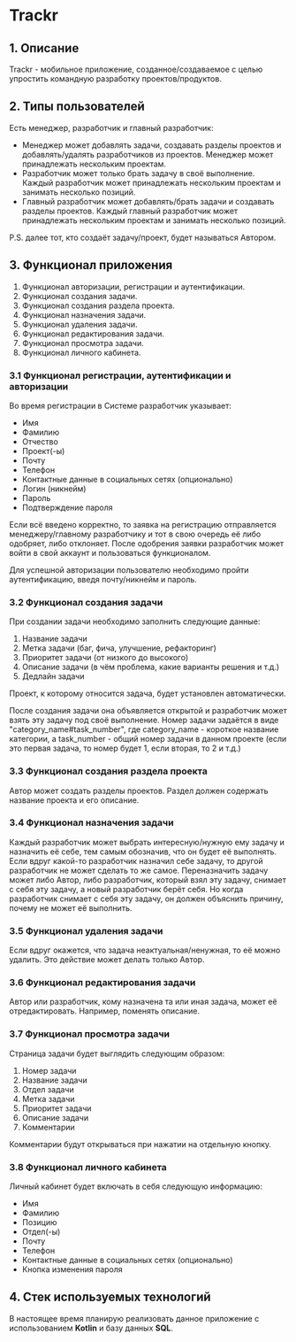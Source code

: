 # Trackr

## 1. Описание

Trackr - мобильное приложение, созданное/создаваемое с целью упростить командную разработку проектов/продуктов.

## 2. Типы пользователей

Есть менеджер, разработчик и главный разработчик:

- Менеджер может добавлять задачи, создавать разделы проектов и добавлять/удалять разработчиков из проектов. Менеджер может принадлежать нескольким проектам.
- Разработчик может только брать задачу в своё выполнение. Каждый разработчик может принадлежать нескольким проектам и занимать несколько позиций.
- Главный разработчик может добавлять/брать задачи и создавать разделы проектов. Каждый главный разработчик может принадлежать нескольким проектам и занимать несколько позиций.

P.S. далее тот, кто создаёт задачу/проект, будет называться Автором.

## 3. Функционал приложения

1. Функционал авторизации, регистрации и аутентификации.
2. Функционал создания задачи.
3. Функционал создания раздела проекта.
4. Функционал назначения задачи.
5. Функционал удаления задачи.
6. Функционал редактирования задачи.
7. Функционал просмотра задачи.
8. Функционал личного кабинета.

### 3.1 Функционал регистрации, аутентификации и авторизации

Во время регистрации в Системе разработчик указывает:

- Имя
- Фамилию
- Отчество
- Проект(-ы)
- Почту
- Телефон
- Контактные данные в социальных сетях (опционально)
- Логин (никнейм)
- Пароль
- Подтверждение пароля

Если всё введено корректно, то заявка на регистрацию отправляется менеджеру/главному разработчику и тот в свою очередь её либо одобряет, либо отклоняет. После одобрения заявки разработчик может войти в свой аккаунт и пользоваться функционалом.

Для успешной авторизации пользователю необходимо пройти аутентификацию, введя почту/никнейм и пароль.

### 3.2 Функционал создания задачи

При создании задачи необходимо заполнить следующие данные:

1. Название задачи
2. Метка задачи (баг, фича, улучшение, рефакторинг)
3. Приоритет задачи (от низкого до высокого)
4. Описание задачи (в чём проблема, какие варианты решения и т.д.)
5. Дедлайн задачи

Проект, к которому относится задача, будет установлен автоматически.

После создания задачи она объявляется открытой и разработчик может взять эту задачу под своё выполнение. Номер задачи задаётся в виде "category_name#task_number", где category_name - короткое название категории, а task_number - общий номер задачи в данном проекте (если это первая задача, то номер будет 1, если вторая, то 2 и т.д.)

### 3.3 Функционал создания раздела проекта

Автор может создать разделы проектов. Раздел должен содержать название проекта и его описание.

### 3.4 Функционал назначения задачи

Каждый разработчик может выбрать интересную/нужную ему задачу и назначить её себе, тем самым обозначив, что он будет её выполнять. Если вдруг какой-то разработчик назначил себе задачу, то другой разработчик не может сделать то же самое. Переназначить задачу может либо Автор, либо разработчик, который взял эту задачу, снимает с себя эту задачу, а новый разработчик берёт себя. Но когда разработчик снимает с себя эту задачу, он должен объяснить причину, почему не может её выполнить.

### 3.5 Функционал удаления задачи

Если вдруг окажется, что задача неактуальная/ненужная, то её можно удалить. Это действие может делать только Автор.

### 3.6 Функционал редактирования задачи

Автор или разработчик, кому назначена та или иная задача, может её отредактировать. Например, поменять описание.

### 3.7 Функционал просмотра задачи

Страница задачи будет выглядить следующим образом:

1. Номер задачи
2. Название задачи
3. Отдел задачи
4. Метка задачи
5. Приоритет задачи
6. Описание задачи
7. Комментарии

Комментарии будут открываться при нажатии на отдельную кнопку.

### 3.8 Функционал личного кабинета

Личный кабинет будет включать в себя следующую информацию:

- Имя
- Фамилию
- Позицию
- Отдел(-ы)
- Почту
- Телефон
- Контактные данные в социальных сетях (опционально)
- Кнопка изменения пароля

## 4. Стек используемых технологий

В настоящее время планирую реализовать данное приложение с использованием **Kotlin** и базу данных **SQL**.
